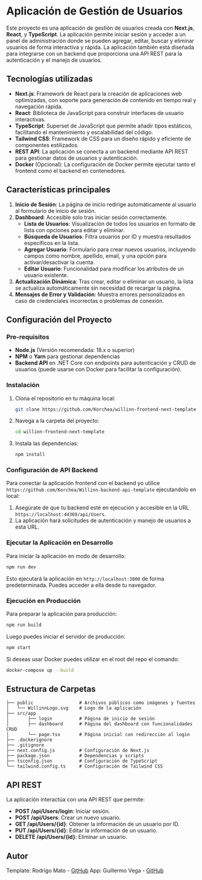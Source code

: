 # Aplicación de Gestión de Usuarios

Este proyecto es una aplicación de gestión de usuarios creada con **Next.js**, **React**, y **TypeScript**. La aplicación permite iniciar sesión y acceder a un panel de administración donde se pueden agregar, editar, buscar y eliminar usuarios de forma interactiva y rápida. La aplicación también está diseñada para integrarse con un backend que proporciona una API REST para la autenticación y el manejo de usuarios.

## Tecnologías utilizadas

- **Next.js**: Framework de React para la creación de aplicaciones web optimizadas, con soporte para generación de contenido en tiempo real y navegación rápida.
- **React**: Biblioteca de JavaScript para construir interfaces de usuario interactivas.
- **TypeScript**: Superset de JavaScript que permite añadir tipos estáticos, facilitando el mantenimiento y escalabilidad del código.
- **Tailwind CSS**: Framework de CSS para un diseño rápido y eficiente de componentes estilizados.
- **REST API**: La aplicación se conecta a un backend mediante API REST para gestionar datos de usuarios y autenticación.
- **Docker** (Opcional): La configuración de Docker permite ejecutar tanto el frontend como el backend en contenedores.

## Características principales

1. **Inicio de Sesión**: La página de inicio redirige automáticamente al usuario al formulario de inicio de sesión.
2. **Dashboard**: Accesible solo tras iniciar sesión correctamente.
   - **Lista de Usuarios**: Visualización de todos los usuarios en formato de lista con opciones para editar y eliminar.
   - **Búsqueda de Usuarios**: Filtra usuarios por ID y muestra resultados específicos en la lista.
   - **Agregar Usuario**: Formulario para crear nuevos usuarios, incluyendo campos como nombre, apellido, email, y una opción para activar/desactivar la cuenta.
   - **Editar Usuario**: Funcionalidad para modificar los atributos de un usuario existente.
3. **Actualización Dinámica**: Tras crear, editar o eliminar un usuario, la lista se actualiza automáticamente sin necesidad de recargar la página.
4. **Mensajes de Error y Validación**: Muestra errores personalizados en caso de credenciales incorrectas o problemas de conexión.

## Configuración del Proyecto

### Pre-requisitos

- **Node.js** (Versión recomendada: 18.x o superior)
- **NPM** o **Yarn** para gestionar dependencias
- **Backend API** en .NET Core con endpoints para autenticación y CRUD de usuarios (puede usarse con Docker para facilitar la configuración).

### Instalación

1. Clona el repositorio en tu máquina local:
   ```bash
   git clone https://github.com/Korchea/willinn-frontend-next-template.git
   ```

2. Navega a la carpeta del proyecto:
   ```bash
   cd willinn-frontend-next-template
   ```

3. Instala las dependencias:
   ```bash
   npm install
   ```

### Configuración de API Backend

Para conectar la aplicación frontend con el backend yo utilice `https://github.com/Korchea/Willinn-backend-api-template` ejecutandolo en local:

1. Asegúrate de que tu backend esté en ejecución y accesible en la URL `https://localhost:44369/api/Users`.
2. La aplicación hará solicitudes de autenticación y manejo de usuarios a esta URL.

### Ejecutar la Aplicación en Desarrollo

Para iniciar la aplicación en modo de desarrollo:

```bash
npm run dev
```

Esto ejecutará la aplicación en `http://localhost:3000` de forma predeterminada. Puedes acceder a ella desde tu navegador.

### Ejecución en Producción

Para preparar la aplicación para producción:

```bash
npm run build
```

Luego puedes iniciar el servidor de producción:

```bash
npm start
```

Si deseas usar Docker puedes utilizar en el root del repo el comando:

```bash
docker-compose up --build
```

## Estructura de Carpetas

```plaintext
├── public                 # Archivos públicos como imágenes y fuentes
│   └── WillinnLogo.svg    # Logo de la aplicación
├── src/app
│       ├── login          # Página de inicio de sesión
│       ├── dashboard      # Página del dashboard con funcionalidades CRUD
│       └── page.tsx       # Página inicial con redirección al login
├── .dockerignore
├── .gitignore
├── next.config.js         # Configuración de Next.js
├── package.json           # Dependencias y scripts
├── tsconfig.json          # Configuración de TypeScript
└── tailwind.config.ts     # Configuración de Tailwind CSS
```

## API REST

La aplicación interactúa con una API REST que permite:

- **POST /api/Users/login**: Iniciar sesión.
- **POST /api/Users**: Crear un nuevo usuario.
- **GET /api/Users/{id}**: Obtener la información de un usuario por ID.
- **PUT /api/Users/{id}**: Editar la información de un usuario.
- **DELETE /api/Users/{id}**: Eliminar un usuario.

## Autor

Template: Rodrigo Mato - [GitHub](https://github.com/RodrigoMato00)
App: Guillermo Vega - [GitHub](https://github.com/Korchea)